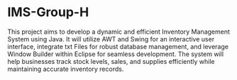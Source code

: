 # IMS-Group-H
This project aims to develop a dynamic and efficient Inventory Management System using Java. It will 
utilize AWT and Swing for an interactive user interface, integrate txt Files for robust database 
management, and leverage Window Builder within Eclipse for seamless development. The system will 
help businesses track stock levels, sales, and supplies efficiently while maintaining accurate inventory 
records.
